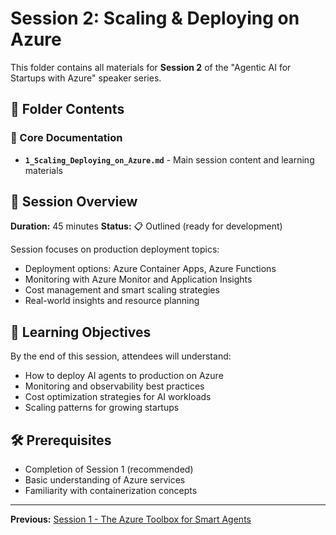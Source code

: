 # Session 2: Scaling & Deploying on Azure

This folder contains all materials for **Session 2** of the "Agentic AI for Startups with Azure" speaker series.

## 📁 Folder Contents

### 📄 Core Documentation

- **`1_Scaling_Deploying_on_Azure.md`** - Main session content and learning materials

## 🚀 Session Overview

**Duration:** 45 minutes
**Status:** 📋 Outlined (ready for development)

Session focuses on production deployment topics:

- Deployment options: Azure Container Apps, Azure Functions
- Monitoring with Azure Monitor and Application Insights
- Cost management and smart scaling strategies
- Real-world insights and resource planning

## 🎯 Learning Objectives

By the end of this session, attendees will understand:

- How to deploy AI agents to production on Azure
- Monitoring and observability best practices
- Cost optimization strategies for AI workloads
- Scaling patterns for growing startups

## 🛠️ Prerequisites

- Completion of Session 1 (recommended)
- Basic understanding of Azure services
- Familiarity with containerization concepts

---

**Previous:** [Session 1 - The Azure Toolbox for Smart Agents](../session-1-azure-toolbox/)
